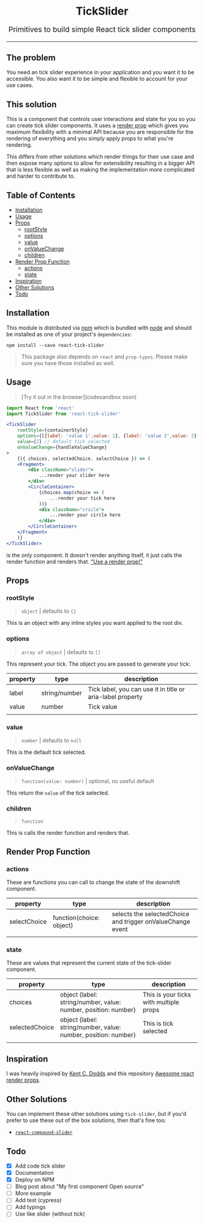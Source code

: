 <h1 align="center">
  TickSlider
  <br>
</h1>
<p align="center" style="font-size: 1.2rem;">Primitives to build simple React tick slider components</p>

<hr />

## The problem

You need an tick slider experience in your application and you
want it to be accessible. You also want it to be simple and flexible to account
for your use cases.

## This solution

This is a component that controls user interactions and state for you so you can create tick slider components. It uses a [render prop](https://reactjs.org/docs/render-props.html) which gives you maximum flexibility with a minimal API because you are responsible for the rendering of everything and you simply apply props to what you're rendering.

This differs from other solutions which render things for their use case and then expose many options to allow for extensibility resulting in a bigger API that is less flexible as well as making the implementation more complicated and harder to contribute to.

## Table of Contents
<!-- START doctoc generated TOC please keep comment here to allow auto update -->
<!-- DON'T EDIT THIS SECTION, INSTEAD RE-RUN doctoc TO UPDATE -->


- [Installation](#installation)
- [Usage](#usage)
- [Props](#props)
  - [rootStyle](#rootstyle)
  - [options](#options)
  - [value](#value)
  - [onValueChange](#onvaluechange)
  - [children](#children)
- [Render Prop Function](#render-prop-function)
  - [actions](#actions)
  - [state](#state)
- [Inspiration](#inspiration)
- [Other Solutions](#other-solutions)
- [Todo](#todo)

<!-- END doctoc generated TOC please keep comment here to allow auto update -->

## Installation

This module is distributed via [npm](https://www.npmjs.com/package/react-tick-slider) which is bundled with [node](https://nodejs.org/en/) and
should be installed as one of your project's `dependencies`:

```
npm install --save react-tick-slider
```

> This package also depends on `react` and `prop-types`. Please make sure you
> have those installed as well.

## Usage

> [Try it out in the browser](codesandbox soon)

```jsx
import React from 'react'
import TickSlider from 'react-tick-slider'

<TickSlider
    rootStyle={containerStyle}
    options={[{label: 'value 1',value: 1}, {label: 'value 2',value: 2}]} // your tick
    value={2} // default tick selected
    onValueChange={handleValueChange}
>
    {({ choices, selectedChoice, selectChoice }) => (
    <Fragment>
        <div className="slider">
            ...render your slider here
        </div>
        <CircleContainer>
            {choices.map(choice => (
                ...render your tick here
            ))}
            <div className="cricle">
                ...render your circle here
            </div>
        </CircleContainer>
    </Fragment>
    )}
</TickSlider>
```

<TickSlider /> is the only component. It doesn't render anything itself, it just calls the render function and renders that. ["Use a render prop!"]([https://reactjs.org/docs/render-props.html])

## Props

### rootStyle

> `object` | defaults to `{}`

This is an object with any inline styles you want applied to the root div.

### options

> `array of object` | defaults to `[]`

This represent your tick. The object you are passed to generate your tick:

<!-- This table was generated via http://www.tablesgenerator.com/markdown_tables -->
| property | type          | description                                                 |
|----------|---------------|-------------------------------------------------------------|
| label    | string/number | Tick label, you can use it in title or aria-label property  |
| value    | number        | Tick value                                                  |
|          |               |                                                             |

### value

> `number` | defaults to `null`

This is the default tick selected.

### onValueChange

> `function(value: number)` | optional, no useful default

This return the `value` of the tick selected.

### children

> `function`

This is calls the render function and renders that.

## Render Prop Function

###  actions

These are functions you can call to change the state of the downshift component.

<!-- This table was generated via http://www.tablesgenerator.com/markdown_tables -->

| property      | type                     | description                                                 |
|---------------|--------------------------|-------------------------------------------------------------|
| selectChoice  | function(choice: object) | selects the selectedChoice and trigger onValueChange  event |
|               |                          |                                                             |

### state

These are values that represent the current state of the tick-slider component.

<!-- This table was generated via http://www.tablesgenerator.com/markdown_tables -->
| property       | type                                                           | description                            |
|----------------|----------------------------------------------------------------|----------------------------------------|
| choices        | object {label: string/number, value: number, position: number} | This is your ticks with multiple props |
| selectedChoice | object {label: string/number, value: number, position: number} | This is tick selected                  |
|                |                                                                |                                        |

## Inspiration

I was heavily inspired by [Kent C. Dodds](https://github.com/kentcdodds) and this repository [Awesome react render props](https://github.com/jaredpalmer/awesome-react-render-props]).

## Other Solutions

You can implement these other solutions using `tick-slider`, but if you'd prefer
to use these out of the box solutions, then that's fine too:

* [`react-compound-slider`](https://github.com/sghall/react-compound-slider)

## Todo

- [X] Add code tick slider
- [X] Documentation
- [X] Deploy on NPM
- [ ] Blog post about "My first component Open source"
- [ ] More example
- [ ] Add test (cypress)
- [ ] Add typings
- [ ] Use like slider (without tick)

